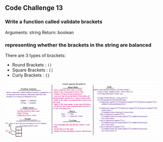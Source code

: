 ## Code Challenge 13
### Write a function called validate brackets
Arguments: string
Return: boolean
### representing whether the brackets in the string are balanced
There are 3 types of brackets:
- Round Brackets : `()`
- Square Brackets : `[]`
- Curly Brackets : `{}`

![stack-queue-brackets](challenge13.png)
